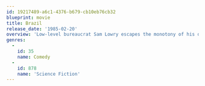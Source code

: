 ```yaml
---
id: 19217489-a6c1-4376-b679-cb10eb76cb32
blueprint: movie
title: Brazil
release_date: '1985-02-20'
overview: 'Low-level bureaucrat Sam Lowry escapes the monotony of his day-to-day life through a recurring daydream of himself as a virtuous hero saving a beautiful damsel. Investigating a case that led to the wrongful arrest and eventual death of an innocent man instead of wanted terrorist Harry Tuttle, he meets the woman from his daydream, and in trying to help her gets caught in a web of mistaken identities, mindless bureaucracy and lies.'
genres:
  -
    id: 35
    name: Comedy
  -
    id: 878
    name: 'Science Fiction'
---
```

